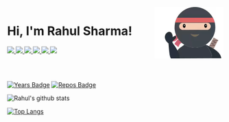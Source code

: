 <img align='right' src="https://github.com/rahulsrma26/rahulsrma26/raw/master/img/wave.gif">
<div style="height: 120px;">
<h1>Hi, I'm <b>Rahul Sharma</b>!</h1>
<a target="_blank" rel="noopener noreferrer" href="https://rahulsrma26.github.io/">
    <img src="https://img.shields.io/badge/-blog-n-site-SteelBlue?style=flat-square&logo=bitdefender&logoColor=black&link=https://rahulsrma26.github.io/" >
</a>
<a target="_blank" rel="noopener noreferrer" href="https://www.linkedin.com/in/rahulsrma26/">
    <img src="https://img.shields.io/badge/-rahulsrma26-blue?style=flat-square&logo=Linkedin&logoColor=white&link=https://www.linkedin.com/in/rahulsrma26/" >
</a>
<a target="_blank" rel="noopener noreferrer" href="https://www.youtube.com/channel/UCVJCd0uYPk6o7ZEkPNc3aAw">
    <img src="https://img.shields.io/badge/-csglitz-black?style=flat-square&logo=Youtube&logoColor=red&link=https://www.youtube.com/channel/UCVJCd0uYPk6o7ZEkPNc3aAw" >
</a>
<a target="_blank" rel="noopener noreferrer" href="https://steamcommunity.com/id/rahulsrma26/">
    <img src="https://img.shields.io/badge/-steam-grey?style=flat-square&logo=Steam&&link=https://steamcommunity.com/id/rahulsrma26/" >
</a>
<a target="_blank" rel="noopener noreferrer" href="https://www.deviantart.com/rahulsrma26">
    <img src="https://img.shields.io/badge/-art-black?style=flat-square&logo=deviantart&link=https://www.deviantart.com/rahulsrma26" >
</a>
<a target="_blank" rel="noopener noreferrer" href="https://github.com/rahulsrma26">
    <img src="https://profile-counter.glitch.me/rahulsrma26/count.svg" />
</a>
</div>

<!-- <img src="https://hitcounter.pythonanywhere.com/count/tag.svg?url=https%3A%2F%2Fgithub.com%2Frahulsrma26%2Fhit-counter" alt="Hits"> -->

[![Years Badge](https://badges.pufler.dev/years/rahulsrma26)](https://badges.pufler.dev)
[![Repos Badge](https://badges.pufler.dev/repos/rahulsrma26)](https://badges.pufler.dev)

![Rahul's github stats](https://github-readme-stats.vercel.app/api?username=rahulsrma26&show_icons=true&theme=vue)


[![Top Langs](https://github-readme-stats.vercel.app/api/top-langs/?username=rahulsrma26&hide=html&layout=compact&theme=vue)](https://github.com/anuraghazra/github-readme-stats)

<!-- ## Featured repositories:
<div>
    <a align='left' href="https://github.com/rahulsrma26/simpleAI">
    <img src="https://github-readme-stats.vercel.app/api/pin/?username=rahulsrma26&repo=simpleAI&theme=vue">
    </a>
    <a align='left' href="https://github.com/rahulsrma26/streamlit-mnist-drawable">
    <img src="https://github-readme-stats.vercel.app/api/pin/?username=rahulsrma26&repo=streamlit-mnist-drawable&theme=vue">
    </a>
</div> -->
